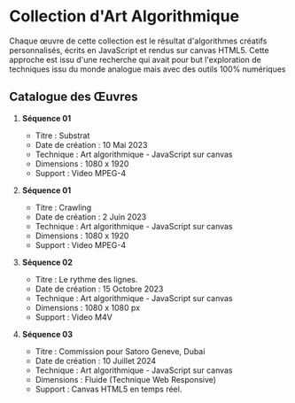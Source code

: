 # Collection d'Art Algorithmique

Chaque œuvre de cette collection est le résultat d'algorithmes créatifs personnalisés, écrits en JavaScript et rendus sur canvas HTML5. Cette approche est issu d'une recherche qui avait pour but l'exploration de techniques issu du monde analogue mais avec des outils 100% numériques

## Catalogue des Œuvres

1. **Séquence 01**

   - Titre : Substrat
   - Date de création : 10 Mai 2023
   - Technique : Art algorithmique - JavaScript sur canvas
   - Dimensions : 1080 x 1920
   - Support : Video MPEG-4

2. **Séquence 01**

   - Titre : Crawling
   - Date de création : 2 Juin 2023
   - Technique : Art algorithmique - JavaScript sur canvas
   - Dimensions : 1080 x 1920
   - Support : Video MPEG-4

3. **Séquence 02**

   - Titre : Le rythme des lignes.
   - Date de création : 15 Octobre 2023
   - Technique : Art algorithmique - JavaScript sur canvas
   - Dimensions : 1080 x 1080 px
   - Support : Video M4V

4. **Séquence 03**

   - Titre : Commission pour Satoro Geneve, Dubai
   - Date de création : 10 Juillet 2024
   - Technique : Art algorithmique - JavaScript sur canvas
   - Dimensions : Fluide (Technique Web Responsive)
   - Support : Canvas HTML5 en temps réel.
